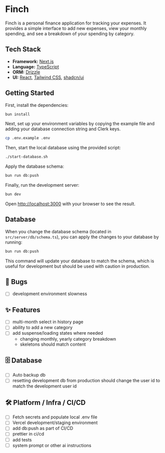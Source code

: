 # Finch

Finch is a personal finance application for tracking your expenses. It provides a simple interface to add new expenses, view your monthly spending, and see a breakdown of your spending by category.

## Tech Stack

- **Framework:** [Next.js](https://nextjs.org/)
- **Language:** [TypeScript](https://www.typescriptlang.org/)
- **ORM:** [Drizzle](https://orm.drizzle.team/)
- **UI:** [React](https://react.dev/), [Tailwind CSS](https://tailwindcss.com/), [shadcn/ui](https://ui.shadcn.com/)

## Getting Started

First, install the dependencies:

```bash
bun install
```

Next, set up your environment variables by copying the example file and adding your database connection string and Clerk keys.

```bash
cp .env.example .env
```

Then, start the local database using the provided script:

```bash
./start-database.sh
```

Apply the database schema:

```bash
bun run db:push
```

Finally, run the development server:

```bash
bun dev
```

Open [http://localhost:3000](http://localhost:3000) with your browser to see the result.

## Database

When you change the database schema (located in `src/server/db/schema.ts`), you can apply the changes to your database by running:

```bash
bun run db:push
```

This command will update your database to match the schema, which is useful for development but should be used with caution in production.

## 🐞 Bugs

- [ ] development environment slowness

## ✨ Features

- [ ] multi-month select in history page
- [ ] ability to add a new category
- [ ] add suspense/loading states where needed
  - changing monthly, yearly category breakdown
  - skeletons should match content

## 🗄️ Database

- [ ] Auto backup db
- [ ] resetting development db from production should change the user id to match the development user id

## 🛠️ Platform / Infra / CI/CD

- [ ] Fetch secrets and populate local .env file
- [ ] Vercel development/staging environment
- [ ] add db:push as part of CI/CD
- [ ] prettier in ci/cd
- [ ] add tests
- [ ] system prompt or other ai instructions
